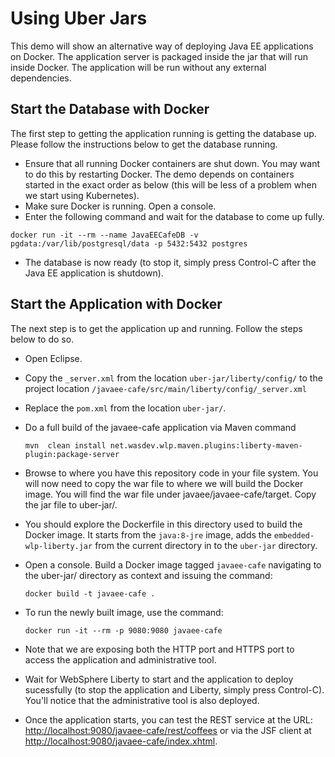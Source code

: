 # Using Uber Jars
This demo will show an alternative way of deploying Java EE applications on Docker. The application server is packaged inside the jar that will run inside Docker. The application will be run without any external dependencies.

## Start the Database with Docker
The first step to getting the application running is getting the database up. Please follow the instructions below to get the database running.

* Ensure that all running Docker containers are shut down. You may want to do this by restarting Docker. The demo depends on containers started in the exact order as below (this will be less of a problem when we start using Kubernetes).
* Make sure Docker is running. Open a console.
* Enter the following command and wait for the database to come up fully.
```
docker run -it --rm --name JavaEECafeDB -v pgdata:/var/lib/postgresql/data -p 5432:5432 postgres
```
* The database is now ready (to stop it, simply press Control-C after the Java EE application is shutdown).

## Start the Application with Docker
The next step is to get the application up and running. Follow the steps below to do so.

* Open Eclipse.
* Copy the `_server.xml` from the location `uber-jar/liberty/config/` to the project location `/javaee-cafe/src/main/liberty/config/_server.xml`
* Replace the `pom.xml` from the location `uber-jar/`.
* Do a full build of the javaee-cafe application via Maven command
	```
	mvn  clean install net.wasdev.wlp.maven.plugins:liberty-maven-plugin:package-server
	```
* Browse to where you have this repository code in your file system. You will now need to copy the war file to where we will build the Docker image. You will find the war file under javaee/javaee-cafe/target. Copy the jar file to uber-jar/.
* You should explore the Dockerfile in this directory used to build the Docker image. It starts from the `java:8-jre` image, adds the `embedded-wlp-liberty.jar` from the current directory in to the `uber-jar` directory. 
* Open a console. Build a Docker image tagged `javaee-cafe` navigating to the uber-jar/ directory as context and issuing the command:

	```
	docker build -t javaee-cafe .
	```
* To run the newly built image, use the command:

	```
	docker run -it --rm -p 9080:9080 javaee-cafe
	```
* Note that we are exposing both the HTTP port and HTTPS port to access the application and administrative tool.
* Wait for WebSphere Liberty to start and the application to deploy sucessfully (to stop the application and Liberty, simply press Control-C). You'll notice that the administrative tool is also deployed.
* Once the application starts, you can test the REST service at the URL: [http://localhost:9080/javaee-cafe/rest/coffees](http://localhost:9080/javaee-cafe/rest/coffees) or via the JSF client at [http://localhost:9080/javaee-cafe/index.xhtml](http://localhost:9080/javaee-cafe/index.xhtml).
